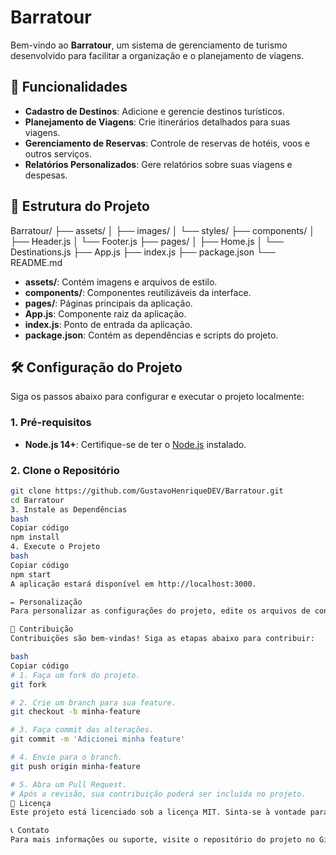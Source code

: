# Barratour

Bem-vindo ao **Barratour**, um sistema de gerenciamento de turismo desenvolvido para facilitar a organização e o planejamento de viagens.

## 🚀 Funcionalidades

- **Cadastro de Destinos**: Adicione e gerencie destinos turísticos.
- **Planejamento de Viagens**: Crie itinerários detalhados para suas viagens.
- **Gerenciamento de Reservas**: Controle de reservas de hotéis, voos e outros serviços.
- **Relatórios Personalizados**: Gere relatórios sobre suas viagens e despesas.

## 📂 Estrutura do Projeto
Barratour/ ├── assets/ │ ├── images/ │ └── styles/ ├── components/ │ ├── Header.js │ └── Footer.js ├── pages/ │ ├── Home.js │ └── Destinations.js ├── App.js ├── index.js ├── package.json └── README.md

- **assets/**: Contém imagens e arquivos de estilo.
- **components/**: Componentes reutilizáveis da interface.
- **pages/**: Páginas principais da aplicação.
- **App.js**: Componente raiz da aplicação.
- **index.js**: Ponto de entrada da aplicação.
- **package.json**: Contém as dependências e scripts do projeto.

## 🛠️ Configuração do Projeto

Siga os passos abaixo para configurar e executar o projeto localmente:

### 1. Pré-requisitos

- **Node.js 14+**: Certifique-se de ter o [Node.js](https://nodejs.org/) instalado.

### 2. Clone o Repositório

```bash
git clone https://github.com/GustavoHenriqueDEV/Barratour.git
cd Barratour
3. Instale as Dependências
bash
Copiar código
npm install
4. Execute o Projeto
bash
Copiar código
npm start
A aplicação estará disponível em http://localhost:3000.

✏️ Personalização
Para personalizar as configurações do projeto, edite os arquivos de configuração e componentes conforme necessário. Consulte a Documentação do React para mais detalhes.

🤝 Contribuição
Contribuições são bem-vindas! Siga as etapas abaixo para contribuir:

bash
Copiar código
# 1. Faça um fork do projeto.
git fork

# 2. Crie um branch para sua feature.
git checkout -b minha-feature

# 3. Faça commit das alterações.
git commit -m 'Adicionei minha feature'

# 4. Envie para o branch.
git push origin minha-feature

# 5. Abra um Pull Request.
# Após a revisão, sua contribuição poderá ser incluída no projeto.
📄 Licença
Este projeto está licenciado sob a licença MIT. Sinta-se à vontade para usá-lo e modificá-lo conforme necessário.

📞 Contato
Para mais informações ou suporte, visite o repositório do projeto no GitHub: Barratour.
